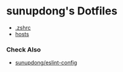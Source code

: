 # sunupdong's Dotfiles

* [.zshrc](./.zshrc)
* [hosts](./hosts)

### Check Also
* [sunupdong/eslint-config](https://github.com/sunupdong/eslint-config)
